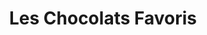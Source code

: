 ---
title: "Les Chocolats Favoris"
url: /quebec/les-chocolats-favoris-boulevard-lormiere/
shop: confectionery
---